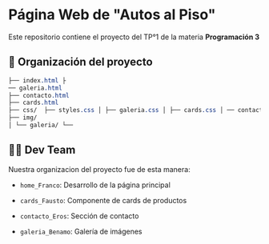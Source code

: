 # Página Web de "Autos al Piso"
Este repositorio contiene el proyecto del TP°1 de la materia **Programación 3**


## 🧠 Organización del proyecto
```css
├── index.html ├
── galeria.html
├── contacto.html
├── cards.html
├── css/  ├── styles.css │ ├── galeria.css │ ├── cards.css │ ── contacto.css
├── img/
│ └── galeria/ └──
```
## 👨‍💻 Dev Team
Nuestra organizacion del proyecto fue de esta manera:

- ``home_Franco``: Desarrollo de la página principal

- `cards_Fausto`: Componente de cards de productos

- ``contacto_Eros``: Sección de contacto

- `galeria_Benamo`: Galería de imágenes

